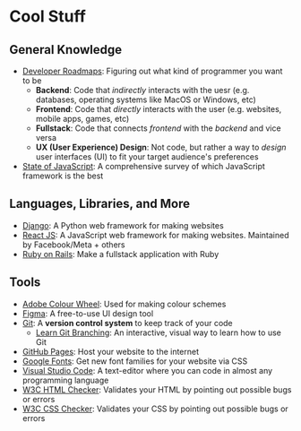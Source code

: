 # Cool Stuff

## General Knowledge

- [Developer Roadmaps](https://roadmap.sh/): Figuring out what kind of programmer you want to be
  - **Backend**: Code that *indirectly* interacts with the uesr (e.g. databases, operating systems like MacOS or Windows, etc)
  - **Frontend**: Code that *directly* interacts with the user (e.g. websites, mobile apps, games, etc)
  - **Fullstack**: Code that connects *frontend* with the *backend* and vice versa
  - **UX (User Experience) Design**: Not code, but rather a way to *design* user interfaces (UI) to fit your target audience's preferences
- [State of JavaScript](https://stateofjs.com/en-us/): A comprehensive survey of which JavaScript framework is the best

## Languages, Libraries, and More

- [Django](https://www.djangoproject.com/): A Python web framework for making websites
- [React JS](https://reactjs.org/): A JavaScript web framework for making websites. Maintained by Facebook/Meta + others
- [Ruby on Rails](https://rubyonrails.org/): Make a fullstack application with Ruby

## Tools

- [Adobe Colour Wheel](https://color.adobe.com/create/color-wheel): Used for making colour schemes
- [Figma](https://www.figma.com/): A free-to-use UI design tool
- [Git](https://git-scm.com/): A **version control system** to keep track of your code
  - [Learn Git Branching](https://learngitbranching.js.org/): An interactive, visual way to learn how to use Git
- [GitHub Pages](https://pages.github.com/): Host your website to the internet
- [Google Fonts](https://fonts.google.com/): Get new font families for your website via CSS
- [Visual Studio Code](https://code.visualstudio.com/): A text-editor where you can code in almost any programming language
- [W3C HTML Checker](https://validator.w3.org/): Validates your HTML by pointing out possible bugs or errors
- [W3C CSS Checker](https://jigsaw.w3.org/css-validator/): Validates your CSS by pointing out possible bugs or errors
